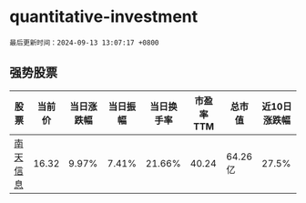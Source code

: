 # quantitative-investment

`最后更新时间：2024-09-13 13:07:17 +0800`

## 强势股票

|股票|当前价|当日涨跌幅|当日振幅|当日换手率|市盈率TTM|总市值|近10日涨跌幅|
|----|----|----|----|----|----|----|----|
|[南天信息](https://xueqiu.com/S/SZ000948)|16.32|9.97%|7.41%|21.66%|40.24|64.26亿|27.5%|
